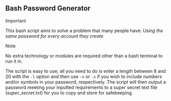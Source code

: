 ## Bash Password Generator
> [!IMPORTANT]
> This bash script aims to solve a problem that many people have: *Using the same password for every account they create*

> [!NOTE]
> No extra technology or modules are required other than a bash terminal to run it in.

The script is easy to use; all you need to do is enter a length between 8 and 20 with the ```-l``` option and then use ```-n``` or ```-s``` if you wish to include numbers and/or symbols in your password, respectively. The script will then output a password meeting your inputted requirements to a super secret text file (*super_secret.txt*) for you to copy and store for safekeeping.


